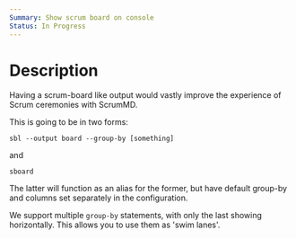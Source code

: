 ```yaml
---
Summary: Show scrum board on console
Status: In Progress
---
```


# Description

Having a scrum-board like output would vastly improve the experience of Scrum
ceremonies with ScrumMD.

This is going to be in two forms:

`sbl --output board --group-by [something]`

and

`sboard`

The latter will function as an alias for the former, but have default group-by
and columns set separately in the configuration.

We support multiple `group-by` statements, with only the last showing
horizontally. This allows you to use them as 'swim lanes'.
